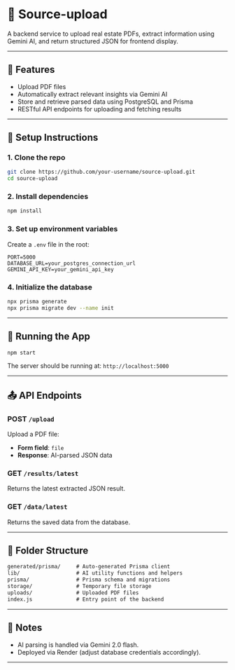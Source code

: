 # 🧠 Source-upload

A backend service to upload real estate PDFs, extract information using Gemini AI, and return structured JSON for frontend display.

---

## 🚀 Features

- Upload PDF files
- Automatically extract relevant insights via Gemini AI
- Store and retrieve parsed data using PostgreSQL and Prisma
- RESTful API endpoints for uploading and fetching results

---

## 💠 Setup Instructions

### 1. Clone the repo

```bash
git clone https://github.com/your-username/source-upload.git
cd source-upload
```

### 2. Install dependencies

```bash
npm install
```

### 3. Set up environment variables

Create a `.env` file in the root:

```env
PORT=5000
DATABASE_URL=your_postgres_connection_url
GEMINI_API_KEY=your_gemini_api_key
```

### 4. Initialize the database

```bash
npx prisma generate
npx prisma migrate dev --name init
```

---

## 🧪 Running the App

```bash
npm start
```

The server should be running at: `http://localhost:5000`

---

## 📤 API Endpoints

### POST `/upload`

Upload a PDF file:

- **Form field**: `file`
- **Response**: AI-parsed JSON data

### GET `/results/latest`

Returns the latest extracted JSON result.

### GET `/data/latest`

Returns the saved data from the database.

---

## 📎 Folder Structure

```txt
generated/prisma/     # Auto-generated Prisma client
lib/                  # AI utility functions and helpers
prisma/               # Prisma schema and migrations
storage/              # Temporary file storage
uploads/              # Uploaded PDF files
index.js              # Entry point of the backend
```

---

## 🧠 Notes

- AI parsing is handled via Gemini 2.0 flash.
- Deployed via Render (adjust database credentials accordingly).

---

